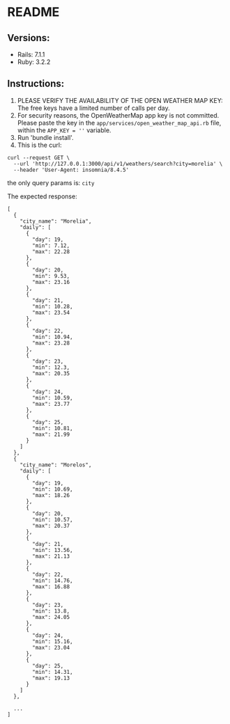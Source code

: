 # README

## Versions:
- Rails: 7.1.1
- Ruby: 3.2.2

## Instructions:
1. PLEASE VERIFY THE AVAILABILITY OF THE OPEN WEATHER MAP KEY: The free keys have a limited number of calls per day.
2. For security reasons, the OpenWeatherMap app key is not committed. Please paste the key in 
the `app/services/open_weather_map_api.rb` file, within the `APP_KEY = ''` variable.
3. Run 'bundle install'.
4. This is the curl:
```
curl --request GET \
  --url 'http://127.0.0.1:3000/api/v1/weathers/search?city=morelia' \
  --header 'User-Agent: insomnia/8.4.5'
```
the only query params is: `city`

The expected response:
```
[
  {
    "city_name": "Morelia",
    "daily": [
      {
        "day": 19,
        "min": 7.12,
        "max": 22.28
      },
      {
        "day": 20,
        "min": 9.53,
        "max": 23.16
      },
      {
        "day": 21,
        "min": 10.28,
        "max": 23.54
      },
      {
        "day": 22,
        "min": 10.94,
        "max": 23.28
      },
      {
        "day": 23,
        "min": 12.3,
        "max": 20.35
      },
      {
        "day": 24,
        "min": 10.59,
        "max": 23.77
      },
      {
        "day": 25,
        "min": 10.81,
        "max": 21.99
      }
    ]
  },
  {
    "city_name": "Morelos",
    "daily": [
      {
        "day": 19,
        "min": 10.69,
        "max": 18.26
      },
      {
        "day": 20,
        "min": 10.57,
        "max": 20.37
      },
      {
        "day": 21,
        "min": 13.56,
        "max": 21.13
      },
      {
        "day": 22,
        "min": 14.76,
        "max": 16.88
      },
      {
        "day": 23,
        "min": 13.8,
        "max": 24.05
      },
      {
        "day": 24,
        "min": 15.16,
        "max": 23.04
      },
      {
        "day": 25,
        "min": 14.31,
        "max": 19.13
      }
    ]
  },

  ...
]
```
